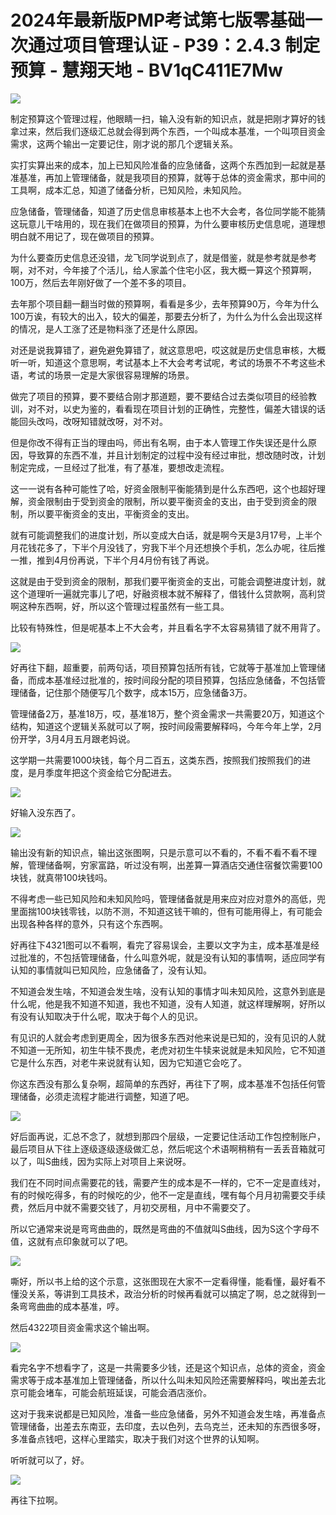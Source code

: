 # 2024年最新版PMP考试第七版零基础一次通过项目管理认证 - P39：2.4.3 制定预算 - 慧翔天地 - BV1qC411E7Mw

![](img/c66efee9825aae07feca9f3d91ece844_0.png)

制定预算这个管理过程，他眼睛一扫，输入没有新的知识点，就是把刚才算好的钱拿过来，然后我们逐级汇总就会得到两个东西，一个叫成本基准，一个叫项目资金需求，这两个输出一定要记住，刚才说的那几个逻辑关系。

实打实算出来的成本，加上已知风险准备的应急储备，这两个东西加到一起就是基准基准，再加上管理储备，就是我项目的预算，就等于总体的资金需求，那中间的工具啊，成本汇总，知道了储备分析，已知风险，未知风险。

应急储备，管理储备，知道了历史信息审核基本上也不大会考，各位同学能不能猜这玩意儿干啥用的，现在我们在做项目的预算，为什么要审核历史信息呢，道理想明白就不用记了，现在做项目的预算。

为什么要查历史信息还没错，龙飞同学说到点了，就是借鉴，就是参考就是参考啊，对不对，今年接了个活儿，给人家盖个住宅小区，我大概一算这个预算啊，100万，然后去年刚好做了一个差不多的项目。

去年那个项目翻一翻当时做的预算啊，看看是多少，去年预算90万，今年为什么100万诶，有较大的出入，较大的偏差，那要去分析了，为什么为什么会出现这样的情况，是人工涨了还是物料涨了还是什么原因。

对还是说我算错了，避免避免算错了，就这意思吧，哎这就是历史信息审核，大概听一听，知道这个意思啊，考试基本上不大会考考试呢，考试的场景不不考这些术语，考试的场景一定是大家很容易理解的场景。

做完了项目的预算，要不要结合刚才那道题，要不要结合过去类似项目的经验教训，对不对，以史为鉴的，看看现在项目计划的正确性，完整性，偏差大错误的话能回头改吗，改呀知错就改呀，对不对。

但是你改不得有正当的理由吗，师出有名啊，由于本人管理工作失误还是什么原因，导致算的东西不准，并且计划制定的过程中没有经过审批，想改随时改，计划制定完成，一旦经过了批准，有了基准，要想改走流程。

这一一说有各种可能性了哈，好资金限制平衡能猜到是什么东西吧，这个也超好理解，资金限制由于受到资金的限制，所以要平衡资金的支出，由于受到资金的限制，所以要平衡资金的支出，平衡资金的支出。

就有可能调整我们的进度计划，所以变成大白话，就是啊今天是3月17号，上半个月花钱花多了，下半个月没钱了，穷我下半个月还想换个手机，怎么办呢，往后推一推，推到4月份再说，下半个月4月份有钱了再说。

这就是由于受到资金的限制，那我们要平衡资金的支出，可能会调整进度计划，就这个道理听一遍就完事儿了吧，好融资根本就不解释了，借钱什么贷款啊，高利贷啊这种东西啊，好，所以这个管理过程虽然有一些工具。

比较有特殊性，但是呢基本上不大会考，并且看名字不太容易猜错了就不用背了。

![](img/c66efee9825aae07feca9f3d91ece844_2.png)

好再往下翻，超重要，前两句话，项目预算包括所有钱，它就等于基准加上管理储备，而成本基准经过批准的，按时间段分配的项目预算，包括应急储备，不包括管理储备，记住那个随便写几个数字，成本15万，应急储备3万。

管理储备2万，基准18万，哎，基准18万，整个资金需求一共需要20万，知道这个结构，知道这个逻辑关系就可以了啊，按时间段需要解释吗，今年今年上学，2月份开学，3月4月五月跟老妈说。

这学期一共需要1000块钱，每个月二百五，这类东西，按照我们按照我们的进度，是月季度年把这个资金给它分配进去。



![](img/c66efee9825aae07feca9f3d91ece844_4.png)

好输入没东西了。

![](img/c66efee9825aae07feca9f3d91ece844_6.png)

输出没有新的知识点，输出这张图啊，只是示意可以不看的，不看不看不看不理解，管理储备啊，穷家富路，听过没有啊，出差算一算酒店交通住宿餐饮需要100块钱，就真带100块钱吗。

不得考虑一些已知风险和未知风险吗，管理储备就是用来应对应对意外的高低，兜里面揣100块钱零钱，以防不测，不知道这钱干嘛的，但有可能用得上，有可能会出现各种各样的意外，只有这个东西啊。

好再往下4321图可以不看啊，看完了容易误会，主要以文字为主，成本基准是经过批准的，不包括管理储备，什么叫意外呢，就是没有认知的事情啊，适应同学有认知的事情就叫已知风险，应急储备了，没有认知。

不知道会发生啥，不知道会发生啥，没有认知的事情才叫未知风险，这意外到底是什么呢，他是我不知道不知道，我也不知道，没有人知道，就这样理解啊，好所以有没有认知取决于什么呢，取决于每个人的见识。

有见识的人就会考虑到更周全，因为很多东西对他来说是已知的，没有见识的人就不知道一无所知，初生牛犊不畏虎，老虎对初生牛犊来说就是未知风险，它不知道它是什么东西，对老牛来说就有认知，因为它知道它会吃了。

你这东西没有那么复杂啊，超简单的东西好，再往下了啊，成本基准不包括任何管理储备，必须走流程才能进行调整，知道了吧。



![](img/c66efee9825aae07feca9f3d91ece844_8.png)

好后面再说，汇总不念了，就想到那四个层级，一定要记住活动工作包控制账户，最后项目从下往上逐级逐级逐级做汇总，然后呢这个术语啊稍稍有一丢丢音箱就可以了，叫S曲线，因为实际上对项目上来说呀。

我们在不同时间点需要花的钱，需要产生的成本是不一样的，它不一定是直线对，有的时候吃得多，有的时候吃的少，他不一定是直线，嘿有每个月月初需要交手续费，然后月中就不需要交钱了，月初交房租，月中不需要交了。

所以它通常来说是弯弯曲曲的，既然是弯曲的不值就叫S曲线，因为S这个字母不值，这就有点印象就可以了吧。

![](img/c66efee9825aae07feca9f3d91ece844_10.png)

嘶好，所以书上给的这个示意，这张图现在大家不一定看得懂，能看懂，最好看不懂没关系，等讲到工具技术，政治分析的时候再看就可以搞定了啊，总之就得到一条弯弯曲曲的成本基准，哼。

然后4322项目资金需求这个输出啊。

![](img/c66efee9825aae07feca9f3d91ece844_12.png)

看完名字不想看字了，这是一共需要多少钱，还是这个知识点，总体的资金，资金需求等于成本基准加上管理储备，所以什么叫未知风险还需要解释吗，唉出差去北京可能会堵车，可能会航班延误，可能会酒店涨价。

这对于我来说都是已知风险，准备一些应急储备，另外不知道会发生啥，再准备点管理储备，出差去东南亚，去印度，去以色列，去乌克兰，还未知的东西很多呀，多准备点钱吧，这样心里踏实，取决于我们对这个世界的认知啊。

听听就可以了，好。

![](img/c66efee9825aae07feca9f3d91ece844_14.png)

再往下拉啊。